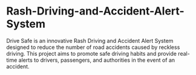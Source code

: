 # Rash-Driving-and-Accident-Alert-System
Drive Safe is an innovative Rash Driving and Accident Alert System designed to reduce the number of road accidents caused by reckless driving. This project aims to promote safe driving habits and provide real-time alerts to drivers, passengers, and authorities in the event of an accident.
